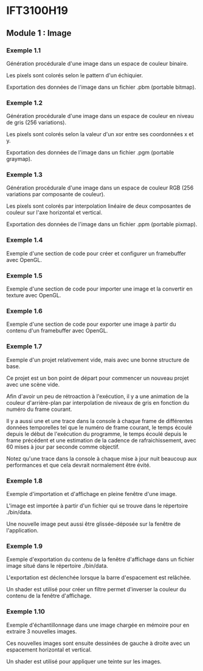 # IFT3100H19

## Module 1 : Image

### Exemple 1.1

Génération procédurale d'une image dans un espace de couleur binaire.

Les pixels sont colorés selon le pattern d'un échiquier.

Exportation des données de l'image dans un fichier .pbm (portable bitmap).

### Exemple 1.2

Génération procédurale d'une image dans un espace de couleur en niveau de gris (256 variations).

Les pixels sont colorés selon la valeur d'un xor entre ses coordonnées x et y.

Exportation des données de l'image dans un fichier .pgm (portable graymap).

### Exemple 1.3

Génération procédurale d'une image dans un espace de couleur RGB (256 variations par composante de couleur).

Les pixels sont colorés par interpolation linéaire de deux composantes de couleur sur l'axe horizontal et vertical.

Exportation des données de l'image dans un fichier .ppm (portable pixmap).

### Exemple 1.4

Exemple d'une section de code pour créer et configurer un framebuffer avec OpenGL.

### Exemple 1.5

Exemple d'une section de code pour importer une image et la convertir en texture avec OpenGL.

### Exemple 1.6

Exemple d'une section de code pour exporter une image à partir du contenu d'un framebuffer avec OpenGL.

### Exemple 1.7

Exemple d'un projet relativement vide, mais avec une bonne structure de base.

Ce projet est un bon point de départ pour commencer un nouveau projet avec une scène vide.

Afin d'avoir un peu de rétroaction à l'exécution, il y a une animation de la couleur d'arrière-plan par interpolation de niveaux de gris en fonction du numéro du frame courant.

Il y a aussi une et une trace dans la console à chaque frame de différentes données temporelles tel que le numéro de frame courant, le temps écoulé depuis le début de l'exécution du programme, le temps écoulé depuis le frame précédent et une estimation de la cadence de rafraichissement, avec 60 mises à jour par seconde comme objectif.

Notez qu'une trace dans la console à chaque mise à jour nuit beaucoup aux performances et que cela devrait normalement être évité. 

### Exemple 1.8

Exemple d'importation et d'affichage en pleine fenêtre d'une image.

L'image est importée à partir d'un fichier qui se trouve dans le répertoire ./bin/data.

Une nouvelle image peut aussi être glissée-déposée sur la fenêtre de l'application.

### Exemple 1.9

Exemple d'exportation du contenu de la fenêtre d'affichage dans un fichier image situé dans le répertoire ./bin/data.

L'exportation est déclenchée lorsque la barre d'espacement est relâchée.

Un shader est utilisé pour créer un filtre permet d'inverser la couleur du contenu de la fenêtre d'affichage.

### Exemple 1.10

Exemple d'échantillonnage dans une image chargée en mémoire pour en extraire 3 nouvelles images.

Ces nouvelles images sont ensuite dessinées de gauche à droite avec un espacement horizontal et vertical.

Un shader est utilisé pour appliquer une teinte sur les images.
